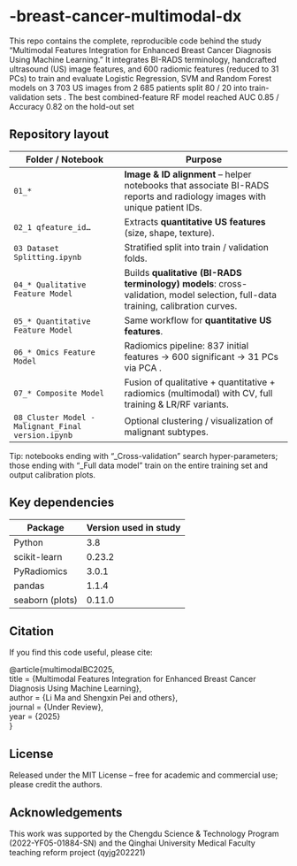 # -breast-cancer-multimodal-dx

This repo contains the complete, reproducible code behind the study
“Multimodal Features Integration for Enhanced Breast Cancer Diagnosis Using Machine Learning.”
It integrates BI-RADS terminology, handcrafted ultrasound (US) image features, and 600 radiomic features (reduced to 31 PCs) to train and evaluate Logistic Regression, SVM and Random Forest models on 3 703 US images from 2 685 patients split 80 / 20 into train-validation sets 
.
The best combined-feature RF model reached AUC 0.85 / Accuracy 0.82 on the hold-out set

## Repository layout
| Folder / Notebook                                  | Purpose                                                                                                                         |
| -------------------------------------------------- | ------------------------------------------------------------------------------------------------------------------------------- |
| `01_*`                                             | **Image & ID alignment** – helper notebooks that associate BI-RADS reports and radiology images with unique patient IDs.        |
| `02_1 qfeature_id…`                                | Extracts **quantitative US features** (size, shape, texture).                                                                   |
| `03 Dataset Splitting.ipynb`                       | Stratified split into train / validation folds.                                                                                 |
| `04_* Qualitative Feature Model`                   | Builds **qualitative (BI-RADS terminology) models**: cross-validation, model selection, full-data training, calibration curves. |
| `05_* Quantitative Feature Model`                  | Same workflow for **quantitative US features**.                                                                                 |
| `06_* Omics Feature Model`                         | Radiomics pipeline: 837 initial features → 600 significant → 31 PCs via PCA .                                                   |
| `07_* Composite Model`                             | Fusion of qualitative + quantitative + radiomics (multimodal) with CV, full training & LR/RF variants.                          |
| `08_Cluster Model - Malignant_Final version.ipynb` | Optional clustering / visualization of malignant subtypes.                                                                      |

Tip: notebooks ending with “_Cross-validation” search hyper-parameters; those ending with “_Full data model” train on the entire training set and output calibration plots.



## Key dependencies
| Package         | Version used in study |
| --------------- | --------------------- |
| Python          | 3.8                   |
| scikit-learn    | 0.23.2                |
| PyRadiomics     | 3.0.1                 |
| pandas          | 1.1.4                 |
| seaborn (plots) | 0.11.0                |



## Citation
If you find this code useful, please cite:


@article{multimodalBC2025,\
  title   = {Multimodal Features Integration for Enhanced Breast Cancer Diagnosis Using Machine Learning},\
  author  = {Li Ma and Shengxin Pei and others},\
  journal = {Under Review},\
  year    = {2025}\
}


## License
Released under the MIT License – free for academic and commercial use; please credit the authors.

## Acknowledgements
This work was supported by the Chengdu Science & Technology Program (2022-YF05-01884-SN) and the Qinghai University Medical Faculty teaching reform project (qyjg202221)

